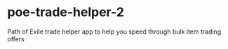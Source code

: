 # poe-trade-helper-2
Path of Exile trade helper app to help you speed through bulk item trading offers
